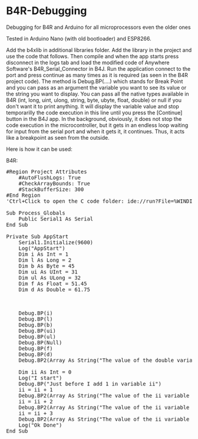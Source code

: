 # B4R-Debugging
Debugging for B4R and Arduino for all microprocessors even the older ones


Tested in Arduino Nano (with old bootloader) and ESP8266.

Add the b4xlib in additional libraries folder. Add the library in the project and use the code that follows. Then compile and when the app starts press disconnect in the logs tab and load the modified code of Anywhere Software's B4R_Serial_Connector in B4J. Run the application connect to the port and press continue as many times as it is required (as seen in the B4R project code). The method is Debug.BP(....) which stands for Break Point and you can pass as an argument the variable you want to see its value or the string you want to display. You can pass all the native types available in B4R (int, long, uint, ulong, string, byte, ubyte, float, double) or null if you don't want it to print anything. It will display the variable value and stop temporarilly the code execution in this line until you press the [Continue] button in the B4J app. In the background, obviously, it does not stop the code execution in the microcontroller, but it gets in an endless loop waiting for input from the serial port and when it gets it, it continues. Thus, it acts like a breakpoint as seen from the outside.

Here is how it can be used:

B4R:

<pre>
#Region Project Attributes
    #AutoFlushLogs: True
    #CheckArrayBounds: True
    #StackBufferSize: 300
#End Region
'Ctrl+Click to open the C code folder: ide://run?File=%WINDIR%\System32\explorer.exe&Args=%PROJECT%\Objects\Src

Sub Process_Globals
    Public Serial1 As Serial
End Sub

Private Sub AppStart
    Serial1.Initialize(9600)
    Log("AppStart")
    Dim i As Int = 1
    Dim l As Long = 2
    Dim b As Byte = 45
    Dim ui As UInt = 31
    Dim ul As ULong = 32
    Dim f As Float = 51.45
    Dim d As Double = 61.75
 
 
 
    Debug.BP(i)
    Debug.BP(l)
    Debug.BP(b)
    Debug.BP(ui)
    Debug.BP(ul)
    Debug.BP(Null)
    Debug.BP(f)
    Debug.BP(d)
    Debug.BP2(Array As String("The value of the double variable is ", d, " and the value of the float is ", f))
 
    Dim ii As Int = 0
    Log("I start")
    Debug.BP("Just before I add 1 in variable ii")
    ii = ii + 1
    Debug.BP2(Array As String("The value of the ii variable is ", ii))
    ii = ii + 2
    Debug.BP2(Array As String("The value of the ii variable is ", ii))
    ii = ii + 3
    Debug.BP2(Array As String("The value of the ii variable is ", ii))
    Log("Ok Done")
End Sub

</pre>
